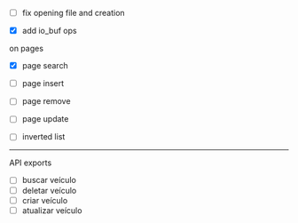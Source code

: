 - [ ] fix opening file and creation

- [x] add io_buf ops

on pages
- [x] page search
- [ ] page insert
- [ ] page remove
- [ ] page update

- [ ] inverted list

---

API exports
- [ ] buscar veículo
- [ ] deletar veículo
- [ ] criar veículo
- [ ] atualizar veículo
